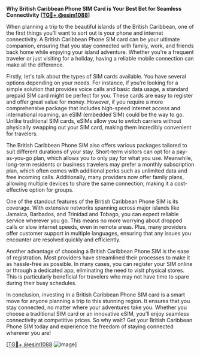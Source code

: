 **Why British Caribbean Phone SIM Card is Your Best Bet for Seamless Connectivity [[TG💪+ @esim1088](https://t.me/s/esim1088)]**

When planning a trip to the beautiful islands of the British Caribbean, one of the first things you’ll want to sort out is your phone and internet connectivity. A British Caribbean Phone SIM card can be your ultimate companion, ensuring that you stay connected with family, work, and friends back home while enjoying your island adventure. Whether you're a frequent traveler or just visiting for a holiday, having a reliable mobile connection can make all the difference.

Firstly, let's talk about the types of SIM cards available. You have several options depending on your needs. For instance, if you’re looking for a simple solution that provides voice calls and basic data usage, a standard prepaid SIM card might be perfect for you. These cards are easy to register and offer great value for money. However, if you require a more comprehensive package that includes high-speed internet access and international roaming, an eSIM (embedded SIM) could be the way to go. Unlike traditional SIM cards, eSIMs allow you to switch carriers without physically swapping out your SIM card, making them incredibly convenient for travelers.

The British Caribbean Phone SIM also offers various packages tailored to suit different durations of your stay. Short-term visitors can opt for a pay-as-you-go plan, which allows you to only pay for what you use. Meanwhile, long-term residents or business travelers may prefer a monthly subscription plan, which often comes with additional perks such as unlimited data and free incoming calls. Additionally, many providers now offer family plans, allowing multiple devices to share the same connection, making it a cost-effective option for groups.

One of the standout features of the British Caribbean Phone SIM is its coverage. With extensive networks spanning across major islands like Jamaica, Barbados, and Trinidad and Tobago, you can expect reliable service wherever you go. This means no more worrying about dropped calls or slow internet speeds, even in remote areas. Plus, many providers offer customer support in multiple languages, ensuring that any issues you encounter are resolved quickly and efficiently.

Another advantage of choosing a British Caribbean Phone SIM is the ease of registration. Most providers have streamlined their processes to make it as hassle-free as possible. In many cases, you can register your SIM online or through a dedicated app, eliminating the need to visit physical stores. This is particularly beneficial for travelers who may not have time to spare during their busy schedules.

In conclusion, investing in a British Caribbean Phone SIM card is a smart move for anyone planning a trip to this stunning region. It ensures that you stay connected, no matter where your adventures take you. Whether you choose a traditional SIM card or an innovative eSIM, you’ll enjoy seamless connectivity at competitive prices. So why wait? Get your British Caribbean Phone SIM today and experience the freedom of staying connected wherever you are!

[[TG💪+ @esim1088](https://t.me/s/esim1088) ![Image](https://i.postimg.cc/Y0z9fWf4/image.png)]